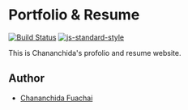# Portfolio & Resume
[![Build Status](https://travis-ci.org/ali-irawan/xtra.svg?branch=master)](https://travis-ci.org/ali-irawan/xtra)
[![js-standard-style](https://img.shields.io/badge/code%20style-standard-brightgreen.svg)](http://standardjs.com/)

This is Chananchida's profolio and resume website.

## Author
 -  [Chananchida Fuachai](github.io/llleyelll)
